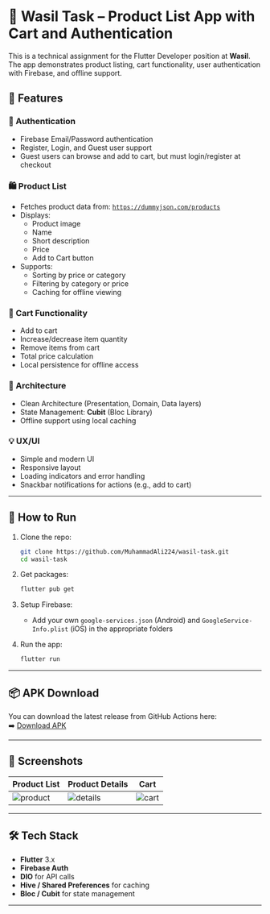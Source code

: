 
# 🛒 Wasil Task – Product List App with Cart and Authentication

This is a technical assignment for the Flutter Developer position at **Wasil**.  
The app demonstrates product listing, cart functionality, user authentication with Firebase, and offline support.

## 📱 Features

### 🔐 Authentication
- Firebase Email/Password authentication
- Register, Login, and Guest user support
- Guest users can browse and add to cart, but must login/register at checkout

### 🛍 Product List
- Fetches product data from: [`https://dummyjson.com/products`](https://dummyjson.com/products)
- Displays:
  - Product image
  - Name
  - Short description
  - Price
  - Add to Cart button
- Supports:
  - Sorting by price or category
  - Filtering by category or price
  - Caching for offline viewing

### 🛒 Cart Functionality
- Add to cart
- Increase/decrease item quantity
- Remove items from cart
- Total price calculation
- Local persistence for offline access

### 🧠 Architecture
- Clean Architecture (Presentation, Domain, Data layers)
- State Management: **Cubit** (Bloc Library)
- Offline support using local caching

### 💡 UX/UI
- Simple and modern UI
- Responsive layout
- Loading indicators and error handling
- Snackbar notifications for actions (e.g., add to cart)

---

## 🚀 How to Run

1. Clone the repo:
   ```bash
   git clone https://github.com/MuhammadAli224/wasil-task.git
   cd wasil-task
   ```

2. Get packages:
   ```bash
   flutter pub get
   ```

3. Setup Firebase:
   - Add your own `google-services.json` (Android) and `GoogleService-Info.plist` (iOS) in the appropriate folders

4. Run the app:
   ```bash
   flutter run
   ```

---

## 📦 APK Download

You can download the latest release from GitHub Actions here:  
➡️ [Download APK](https://github.com/MuhammadAli224/wasil-task/actions/runs/16401311858)

---

## 📸 Screenshots

| Product List | Product Details | Cart |
|--------------|------------------|------|
| ![product](screenshots/product_list.png) | ![details](screenshots/product_details.png) | ![cart](screenshots/cart.png) |

---

## 🛠 Tech Stack

- **Flutter** 3.x
- **Firebase Auth**
- **DIO** for API calls
- **Hive / Shared Preferences** for caching
- **Bloc / Cubit** for state management

---


